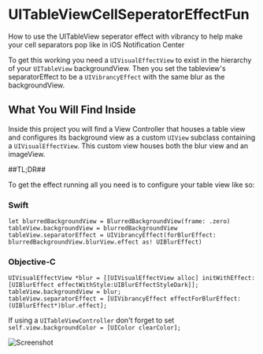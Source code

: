 # UITableViewCellSeperatorEffectFun

How to use the UITableView seperator effect with vibrancy to help make your cell separators pop like in iOS Notification Center

To get this working you need a `UIVisualEffectView` to exist in the hierarchy of your `UITableView` backgroundView.
Then you set the tableview's separatorEffect to be a `UIVibrancyEffect` with the same blur as the backgroundView.

## What You Will Find Inside

Inside this project you will find a View Controller that houses a table view and configures its background view
as a custom `UIView` subclass containing a `UIVisualEffectView`. This custom view houses both the blur view and
an imageView.

##TL;DR##

To get the effect running all you need is to configure your table view like so:

### Swift

    let blurredBackgroundView = BlurredBackgroundView(frame: .zero)
    tableView.backgroundView = blurredBackgroundView
    tableView.separatorEffect = UIVibrancyEffect(forBlurEffect: blurredBackgroundView.blurView.effect as! UIBlurEffect)

### Objective-C

    UIVisualEffectView *blur = [[UIVisualEffectView alloc] initWithEffect:[UIBlurEffect effectWithStyle:UIBlurEffectStyleDark]];
    tableView.backgroundView = blur;
    tableView.separatorEffect = [UIVibrancyEffect effectForBlurEffect:(UIBlurEffect*)blur.effect];
    
If using a `UITableViewController` don't forget to set `self.view.backgroundColor = [UIColor clearColor];`

![Screenshot](screenshot.png "Vibrant Seperators")
